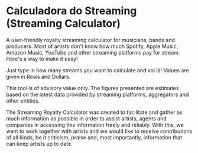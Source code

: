 # Calculadora do Streaming (Streaming Calculator)
A user-friendly royalty streaming calculator for musicians, bands and producers.
Most of artists don't know how much Spotify, Apple Music, Amazon Music, YouTube and other streaming platforms pay for stream. Here's a way to make it easy!

Just type in how many streams you want to calculate and voi là! Values are given in Reais and Dollars.

This tool is of advisory value only.
The figures presented are estimates based on the latest data provided by streaming platforms, aggregators and other entities.

The Streaming Royalty Calculator was created to facilitate and gather as much information as possible in order to assist artists, agents and companies in accessing this information freely and reliably.
With this, we want to work together with artists and we would like to receive contributions of all kinds, be it criticism, praise and, most importantly, information that can keep artists up to date.
